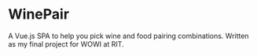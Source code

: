 # WinePair
A Vue.js SPA to help you pick wine and food pairing combinations. Written as my final project for WOWI at RIT.
